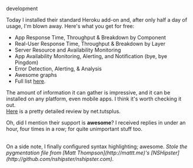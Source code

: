 development

Today I installed their standard Heroku add-on and, after only half a day of usage, I'm blown away. Here's what you get for free:

* App Response Time, Throughput & Breakdown by Component
* Real-User Response Time, Throughput & Breakdown by Layer
* Server Resource and Availability Monitoring
* App Availability Monitoring, Alerting, and Notification (bye, bye Pingdom) 
* Error Detection, Alerting, & Analysis
* Awesome graphs
* Full list [here](http://newrelic.com/pricing/details).

The amount of information it can gather is impressive, and it can be installed on any platform, even mobile apps. I think it's worth checking it out.  
[Here](http://net.tutsplus.com/articles/attention-developers-newrelic-is-your-secret-weapon/) is a pretty detailed review by net.tutsplus.

Oh, did I mention their support is **awesome**? I received replies in under an hour, four times in a row; for quite unimportant stuff too.

<br />
On a side note, I finally configured syntax highlighting; awesome.  
<i>Stole the pygmentation file from [Matt Thompson](http://mattt.me)'s  [NSHipster](http://github.com/nshipster/nshipster.com).</i>